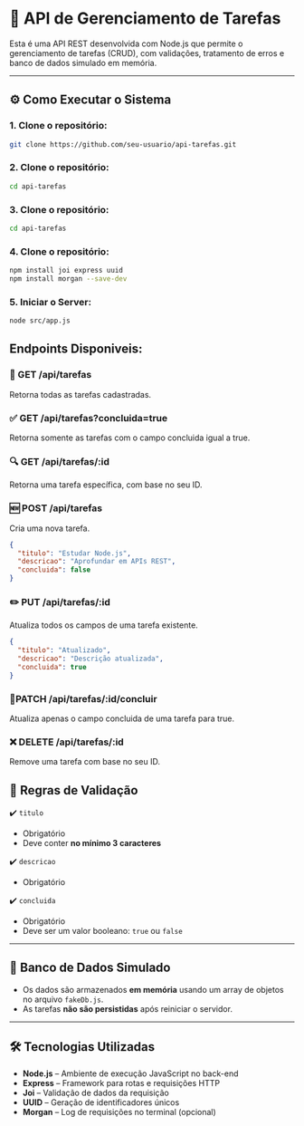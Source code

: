 # 📝 API de Gerenciamento de Tarefas

Esta é uma API REST desenvolvida com Node.js que permite o gerenciamento de tarefas (CRUD), com validações, tratamento de erros e banco de dados simulado em memória.

---

## ⚙️ Como Executar o Sistema

### 1. Clone o repositório:

```bash
git clone https://github.com/seu-usuario/api-tarefas.git
```

### 2. Clone o repositório:

```bash
cd api-tarefas
```

### 3. Clone o repositório:

```bash
cd api-tarefas
```

### 4. Clone o repositório:

```bash
npm install joi express uuid
npm install morgan --save-dev
```

### 5. Iniciar o Server:

```bash
node src/app.js
```

## Endpoints Disponiveis:

### 📄 GET /api/tarefas

Retorna todas as tarefas cadastradas.

### ✅ GET /api/tarefas?concluida=true

Retorna somente as tarefas com o campo concluida igual a true.

### 🔍 GET /api/tarefas/:id

Retorna uma tarefa específica, com base no seu ID.

### 🆕 POST /api/tarefas

Cria uma nova tarefa.

```json
{
  "titulo": "Estudar Node.js",
  "descricao": "Aprofundar em APIs REST",
  "concluida": false
}
```

### ✏️ PUT /api/tarefas/:id

Atualiza todos os campos de uma tarefa existente.

```json
{
  "titulo": "Atualizado",
  "descricao": "Descrição atualizada",
  "concluida": true
}
```

### 🔄PATCH /api/tarefas/:id/concluir

Atualiza apenas o campo concluida de uma tarefa para true.

### ❌ DELETE /api/tarefas/:id

Remove uma tarefa com base no seu ID.

## 📌 Regras de Validação

✔️ `titulo`

- Obrigatório
- Deve conter **no mínimo 3 caracteres**

✔️ `descricao`

- Obrigatório

✔️ `concluida`

- Obrigatório
- Deve ser um valor booleano: `true` ou `false`

---

## 💾 Banco de Dados Simulado

- Os dados são armazenados **em memória** usando um array de objetos no arquivo `fakeDb.js`.
- As tarefas **não são persistidas** após reiniciar o servidor.

---

## 🛠️ Tecnologias Utilizadas

- **Node.js** – Ambiente de execução JavaScript no back-end
- **Express** – Framework para rotas e requisições HTTP
- **Joi** – Validação de dados da requisição
- **UUID** – Geração de identificadores únicos
- **Morgan** – Log de requisições no terminal (opcional)
